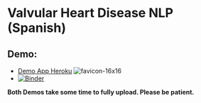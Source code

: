 # Valvular Heart Disease NLP (Spanish)

## Demo:
* [Demo App Heroku](https://valvularheartdisease.herokuapp.com/) ![favicon-16x16](https://github.com/heroku/favicon/raw/master/favicon.iconset/icon_16x16.png)  
* [![Binder](https://mybinder.org/badge_logo.svg)](https://hub.gke.mybinder.org/user/ia-cardiologia-husa-vhd_nlp-0n9v9dni/voila/render/App.ipynb?token=fPdFn9QXQHycSrpCsdB9xQ)

**Both Demos take some time to fully upload. Please be patient.**
